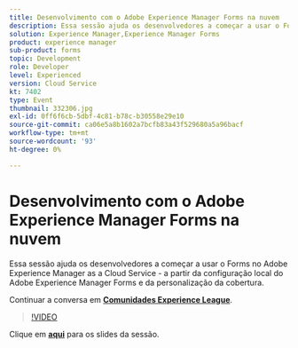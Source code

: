 ```yaml
---
title: Desenvolvimento com o Adobe Experience Manager Forms na nuvem
description: Essa sessão ajuda os desenvolvedores a começar a usar o Forms no Adobe Experience Manager as a Cloud Service - a partir da configuração local do Adobe Experience Manager Forms e da personalização da cobertura.
solution: Experience Manager,Experience Manager Forms
product: experience manager
sub-product: forms
topic: Development
role: Developer
level: Experienced
version: Cloud Service
kt: 7402
type: Event
thumbnail: 332306.jpg
exl-id: 0ff6f6cb-5dbf-4c81-b78c-b30558e29e10
source-git-commit: ca06e5a8b1602a7bcfb83a43f529680a5a96bacf
workflow-type: tm+mt
source-wordcount: '93'
ht-degree: 0%

---
```


# Desenvolvimento com o Adobe Experience Manager Forms na nuvem

Essa sessão ajuda os desenvolvedores a começar a usar o Forms no Adobe Experience Manager as a Cloud Service - a partir da configuração local do Adobe Experience Manager Forms e da personalização da cobertura.

Continuar a conversa em **[Comunidades Experience League](http://adobe.ly/36Yd3v6)**.

>[!VIDEO](https://video.tv.adobe.com/v/332306/?quality=12&learn=on&hidetitle=true)

Clique em **[aqui](/help/adobe-developers-live/assets/developing-aem-forms-cloud.pdf)** para os slides da sessão.
